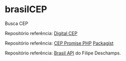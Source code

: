 # brasilCEP
Busca CEP

Repositório referência: [Digital CEP](https://github.com/adrianowead/digital-cep)

Repositório referência: [CEP Promise PHP](https://github.com/claudsonm/cep-promise-php) [Packagist](https://packagist.org/packages/claudsonm/cep-promise-php)

Repositório referência: [Brasil API](https://github.com/filipedeschamps/BrasilAPI) do Filipe Deschamps.
